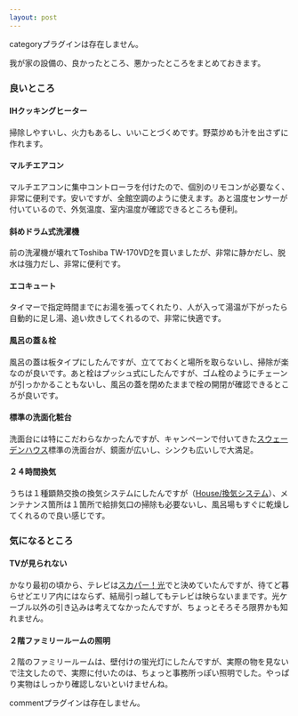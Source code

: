 ```yaml
---
layout: post
---
```

<p><span class="error">categoryプラグインは存在しません。</span></p>
<p>我が家の設備の、良かったところ、悪かったところをまとめておきます。</p>
<h3>良いところ</h3>
<h4>IHクッキングヒーター</h4>
<p>掃除しやすいし、火力もあるし、いいことづくめです。野菜炒めも汁を出さずに作れます。</p>
<h4>マルチエアコン</h4>
<p>マルチエアコンに集中コントローラを付けたので、個別のリモコンが必要なく、非常に便利です。安いですが、全館空調のように使えます。あと温度センサーが付いているので、外気温度、室内温度が確認できるところも便利。</p>
<h4>斜めドラム式洗濯機</h4>
<p>前の洗濯機が壊れて<span class="nopage">Toshiba TW-170VD</span><a href="/?page=Toshiba+TW%2D170VD">?</a>を買いましたが、非常に静かだし、脱水は強力だし、非常に便利です。</p>
<h4>エコキュート</h4>
<p>タイマーで指定時間までにお湯を張ってくれたり、人が入って湯温が下がったら自動的に足し湯、追い炊きしてくれるので、非常に快適です。</p>
<h4>風呂の蓋＆栓</h4>
<p>風呂の蓋は板タイプにしたんですが、立てておくと場所を取らないし、掃除が楽なのが良いです。あと栓はプッシュ式にしたんですが、ゴム栓のようにチェーンが引っかかることもないし、風呂の蓋を閉めたままで栓の開閉が確認できるところが良いです。</p>
<h4>標準の洗面化粧台</h4>
<p>洗面台には特にこだわらなかったんですが、キャンペーンで付いてきた<a href="http://www.swedenhouse.co.jp/">スウェーデンハウス</a>標準の洗面台が、鏡面が広いし、シンクも広いしで大満足。</p>
<h4>２４時間換気</h4>
<p>うちは１種顕熱交換の換気システムにしたんですが（<a href="/?page=House%2F%B4%B9%B5%A4%A5%B7%A5%B9%A5%C6%A5%E0" class="wikipage">House/換気システム</a>）、メンテナンス箇所は１箇所で給排気口の掃除も必要ないし、風呂場もすぐに乾燥してくれるので良い感じです。</p>
<h3>気になるところ</h3>
<h4>TVが見られない</h4>
<p>かなり最初の頃から、テレビは<a href="http://www.opticast.jp/">スカパー！光</a>でと決めていたんですが、待てど暮らせどエリア内にはならず、結局引っ越してもテレビは映らないままです。光ケーブル以外の引き込みは考えてなかったんですが、ちょっとそろそろ限界かも知れません。</p>
<h4>２階ファミリールームの照明</h4>
<p>２階のファミリールームは、壁付けの蛍光灯にしたんですが、実際の物を見ないで注文したので、実際に付いたのは、ちょっと事務所っぽい照明でした。やっぱり実物はしっかり確認しないといけませんね。</p>
<p><span class="error">commentプラグインは存在しません。</span> </p>
